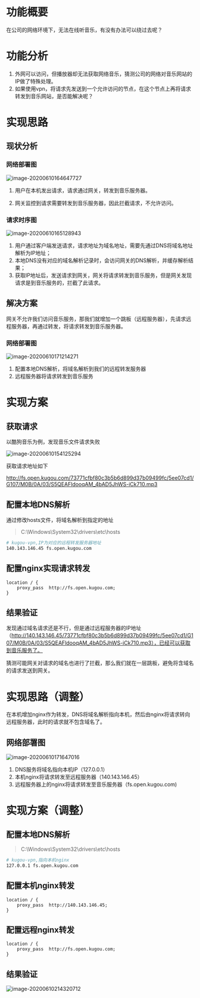 # 功能概要

在公司的网络环境下，无法在线听音乐，有没有办法可以绕过去呢？

# 功能分析

1. 外网可以访问，但播放器却无法获取网络音乐，猜测公司的网络对音乐网站的IP做了特殊处理。
2. 如果使用vpn，将请求先发送到一个允许访问的节点，在这个节点上再将请求转发到音乐网站，是否能解决呢？

# 实现思路

## 现状分析

### 网络部署图

![image-20200610164647727](nginx应用案例-酷狗音乐VPN.assets/image-20200610164647727.png)

1. 用户在本机发出请求，请求通过网关，转发到音乐服务器。

2. 网关监控到请求需要转发到音乐服务器，因此拦截请求，不允许访问。

### 请求时序图

![image-20200610165128943](nginx应用案例-酷狗音乐VPN.assets/image-20200610165128943.png)

1. 用户通过客户端发送请求，请求地址为域名地址，需要先通过DNS将域名地址解析为IP地址；
2. 本地DNS没有对应的域名解析记录时，会访问网关的DNS解析，并缓存解析结果；
3. 获取IP地址后，发送请求到网关，网关将请求转发到音乐服务，但是网关发现请求是到音乐服务的，拦截了此请求。

## 解决方案

网关不允许我们访问音乐服务，那我们就增加一个跳板（远程服务器），先请求远程服务器，再通过转发，将请求转发到音乐服务器。

### 网络部署图

![image-20200610171214271](nginx应用案例-酷狗音乐VPN.assets/image-20200610171214271.png)

1. 配置本地DNS解析，将域名解析到我们的远程转发服务器
2. 远程服务器将请求转发到音乐服务

# 实现方案

## 获取请求

以酷狗音乐为例，发现音乐文件请求失败 

![image-20200610154125294](nginx应用案例-酷狗音乐VPN.assets/image-20200610154125294.png)

获取请求地址如下

http://fs.open.kugou.com/73771cfbf80c3b5b6d899d37b09499fc/5ee07cd1/G107/M0B/0A/03/S5QEAFldooqAM_4bAD5JhWS-iCk710.mp3

## 配置本地DNS解析

通过修改hosts文件，将域名解析到指定的地址

> C:\Windows\System32\drivers\etc\hosts

```bash
# kugou-vpn,IP为对应的远程转发服务器地址
140.143.146.45 fs.open.kugou.com
```

## 配置nginx实现请求转发

```
location / {
	proxy_pass  http://fs.open.kugou.com;
}
```

## 结果验证

发现通过域名请求还是不行，但是通过远程服务器的IP地址（http://140.143.146.45/73771cfbf80c3b5b6d899d37b09499fc/5ee07cd1/G107/M0B/0A/03/S5QEAFldooqAM_4bAD5JhWS-iCk710.mp3），已经可以获取到音乐服务了。

猜测可能网关对请求的域名也进行了拦截，那么我们就在一层跳板，避免将含域名的请求发送到网关。

# 实现思路（调整）

在本机增加nginx作为转发，DNS将域名解析指向本机，然后由nginx将请求转向远程服务器，此时的请求就不包含域名了。

## 网络部署图

![image-20200610171647016](nginx应用案例-酷狗音乐VPN.assets/image-20200610171647016.png)

1. DNS服务将域名指向本机IP（127.0.0.1）
2. 本机nginx将请求转发至远程服务器（140.143.146.45）
3. 远程服务器上的nginx将请求转发至音乐服务器（fs.open.kugou.com)

# 实现方案（调整）

## 配置本地DNS解析

> C:\Windows\System32\drivers\etc\hosts

```bash
# kugou-vpn,指向本机nginx
127.0.0.1 fs.open.kugou.com
```

## 配置本机nginx转发

```
location / {
	proxy_pass  http://140.143.146.45;
}
```

## 配置远程nginx转发

```
location / {
	proxy_pass  http://fs.open.kugou.com;
}
```

## 结果验证

![image-20200610214320712](nginx应用案例-酷狗音乐VPN.assets/image-20200610214320712.png)